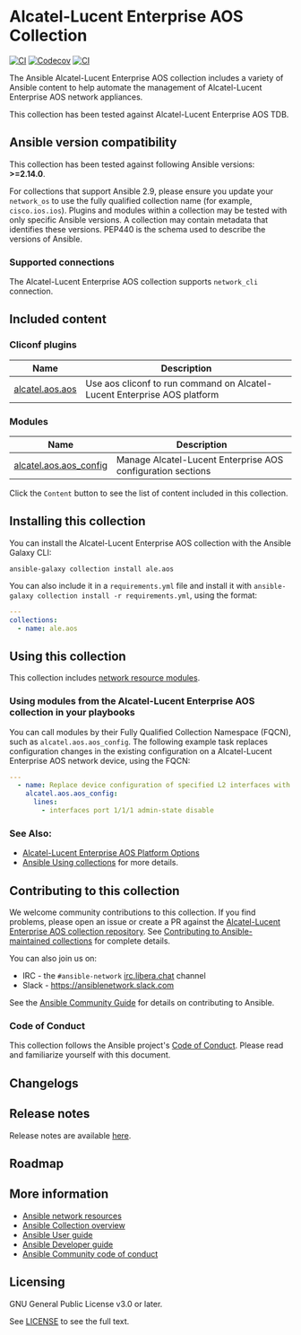 

# Alcatel-Lucent Enterprise AOS Collection
[![CI](https://zuul-ci.org/gated.svg)](https://dashboard.zuul.ansible.com/t/ansible/project/github.com/ansible-collections/ale.aos) <!--[![Codecov](https://img.shields.io/codecov/c/github/ansible-collections/ale.aos)](https://codecov.io/gh/ansible-collections/ale.aos)-->
[![Codecov](https://codecov.io/gh/ansible-collections/ale.aos/branch/main/graph/badge.svg)](https://codecov.io/gh/ansible-collections/ale.aos)
[![CI](https://github.com/ansible-collections/ale.aos/actions/workflows/tests.yml/badge.svg?branch=main&event=schedule)](https://github.com/ansible-collections/ale.aos/actions/workflows/tests.yml)

The Ansible Alcatel-Lucent Enterprise AOS collection includes a variety of Ansible content to help automate the management of Alcatel-Lucent Enterprise AOS network appliances.

This collection has been tested against Alcatel-Lucent Enterprise AOS TDB.

<!--start requires_ansible-->
## Ansible version compatibility

This collection has been tested against following Ansible versions: **>=2.14.0**.

For collections that support Ansible 2.9, please ensure you update your `network_os` to use the
fully qualified collection name (for example, `cisco.ios.ios`).
Plugins and modules within a collection may be tested with only specific Ansible versions.
A collection may contain metadata that identifies these versions.
PEP440 is the schema used to describe the versions of Ansible.
<!--end requires_ansible-->

### Supported connections
The Alcatel-Lucent Enterprise AOS collection supports ``network_cli`` connection.

## Included content

<!--start collection content-->
### Cliconf plugins
Name | Description
--- | ---
[alcatel.aos.aos](https://github.com/Mathias-gt/ale.aos/blob/main/docs/alcatel.aos.aos_cliconf.rst)|Use aos cliconf to run command on Alcatel-Lucent Enterprise AOS platform

### Modules
Name | Description
--- | ---
[alcatel.aos.aos_config](https://github.com/Mathias-gt/ale.aos/blob/main/docs/alcatel.aos.aos_config_module.rst)|Manage Alcatel-Lucent Enterprise AOS configuration sections

<!--end collection content-->

Click the ``Content`` button to see the list of content included in this collection.

## Installing this collection

You can install the Alcatel-Lucent Enterprise AOS collection with the Ansible Galaxy CLI:

    ansible-galaxy collection install ale.aos

You can also include it in a `requirements.yml` file and install it with `ansible-galaxy collection install -r requirements.yml`, using the format:

```yaml
---
collections:
  - name: ale.aos
```
## Using this collection


This collection includes [network resource modules](https://docs.ansible.com/ansible/latest/network/user_guide/network_resource_modules.html).

### Using modules from the Alcatel-Lucent Enterprise AOS collection in your playbooks

You can call modules by their Fully Qualified Collection Namespace (FQCN), such as `alcatel.aos.aos_config`.
The following example task replaces configuration changes in the existing configuration on a Alcatel-Lucent Enterprise AOS network device, using the FQCN:

```yaml
---
  - name: Replace device configuration of specified L2 interfaces with provided configuration.
    alcatel.aos.aos_config:
      lines:
        - interfaces port 1/1/1 admin-state disable
```

### See Also:

* [Alcatel-Lucent Enterprise AOS Platform Options](https://docs.ansible.com/ansible/latest/network/user_guide/platform_aos.html)
* [Ansible Using collections](https://docs.ansible.com/ansible/latest/user_guide/collections_using.html) for more details.

## Contributing to this collection

We welcome community contributions to this collection. If you find problems, please open an issue or create a PR against the [Alcatel-Lucent Enterprise AOS collection repository](https://github.com/ansible-collections/ale.aos). See [Contributing to Ansible-maintained collections](https://docs.ansible.com/ansible/devel/community/contributing_maintained_collections.html#contributing-maintained-collections) for complete details.

You can also join us on:

- IRC - the ``#ansible-network`` [irc.libera.chat](https://libera.chat/) channel
- Slack - https://ansiblenetwork.slack.com

See the [Ansible Community Guide](https://docs.ansible.com/ansible/latest/community/index.html) for details on contributing to Ansible.

### Code of Conduct
This collection follows the Ansible project's
[Code of Conduct](https://docs.ansible.com/ansible/devel/community/code_of_conduct.html).
Please read and familiarize yourself with this document.

## Changelogs
<!--Add a link to a changelog.md file or an external docsite to cover this information. -->
## Release notes

Release notes are available [here](https://github.com/ansible-collections/ale.aos/blob/main/CHANGELOG.rst).

## Roadmap

<!-- Optional. Include the roadmap for this collection, and the proposed release/versioning strategy so users can anticipate the upgrade/update cycle. -->

## More information

- [Ansible network resources](https://docs.ansible.com/ansible/latest/network/getting_started/network_resources.html)
- [Ansible Collection overview](https://github.com/ansible-collections/overview)
- [Ansible User guide](https://docs.ansible.com/ansible/latest/user_guide/index.html)
- [Ansible Developer guide](https://docs.ansible.com/ansible/latest/dev_guide/index.html)
- [Ansible Community code of conduct](https://docs.ansible.com/ansible/latest/community/code_of_conduct.html)

## Licensing

GNU General Public License v3.0 or later.

See [LICENSE](https://www.gnu.org/licenses/gpl-3.0.txt) to see the full text.
